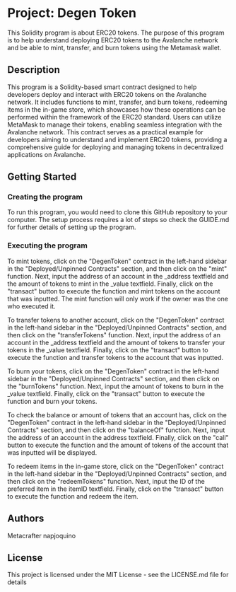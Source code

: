 # Project: Degen Token

This Solidity program is about ERC20 tokens. The purpose of this program is to help understand deploying ERC20 tokens to the Avalanche network and be able to mint, transfer, and burn tokens using the Metamask wallet.

## Description

This program is a Solidity-based smart contract designed to help developers deploy and interact with ERC20 tokens on the Avalanche network. It includes functions to mint, transfer, and burn tokens, redeeming items in the in-game store, which showcases how these operations can be performed within the framework of the ERC20 standard. Users can utilize MetaMask to manage their tokens, enabling seamless integration with the Avalanche network. This contract serves as a practical example for developers aiming to understand and implement ERC20 tokens, providing a comprehensive guide for deploying and managing tokens in decentralized applications on Avalanche.

## Getting Started

### Creating the program

To run this program, you would need to clone this GitHub repository to your computer. The setup process requires a lot of steps so check the GUIDE.md for further details of setting up the program.

### Executing the program

To mint tokens, click on the "DegenToken" contract in the left-hand sidebar in the "Deployed/Unpinned Contracts" section, and then click on the "mint" function. Next, input the address of an account in the _address textfield and the amount of tokens to mint in the _value textfield. Finally, click on the "transact" button to execute the function and mint tokens on the account that was inputted. The mint function will only work if the owner was the one who executed it.

To transfer tokens to another account, click on the "DegenToken" contract in the left-hand sidebar in the "Deployed/Unpinned Contracts" section, and then click on the "transferTokens" function. Next, input the address of an account in the _address textfield and the amount of tokens to transfer your tokens in the _value textfield. Finally, click on the "transact" button to execute the function and transfer tokens to the account that was inputted.

To burn your tokens, click on the "DegenToken" contract in the left-hand sidebar in the "Deployed/Unpinned Contracts" section, and then click on the "burnTokens" function. Next, input the amount of tokens to burn in the _value textfield. Finally, click on the "transact" button to execute the function and burn your tokens.

To check the balance or amount of tokens that an account has, click on the "DegenToken" contract in the left-hand sidebar in the "Deployed/Unpinned Contracts" section, and then click on the "balanceOf" function. Next, input the address of an account in the address textfield. Finally, click on the "call" button to execute the function and the amount of tokens of the account that was inputted will be displayed.

To redeem items in the in-game store, click on the "DegenToken" contract in the left-hand sidebar in the "Deployed/Unpinned Contracts" section, and then click on the "redeemTokens" function. Next, input the ID of the preferred item in the itemID textfield. Finally, click on the "transact" button to execute the function and redeem the item.

## Authors

Metacrafter napjoquino

## License

This project is licensed under the MIT License - see the LICENSE.md file for details
